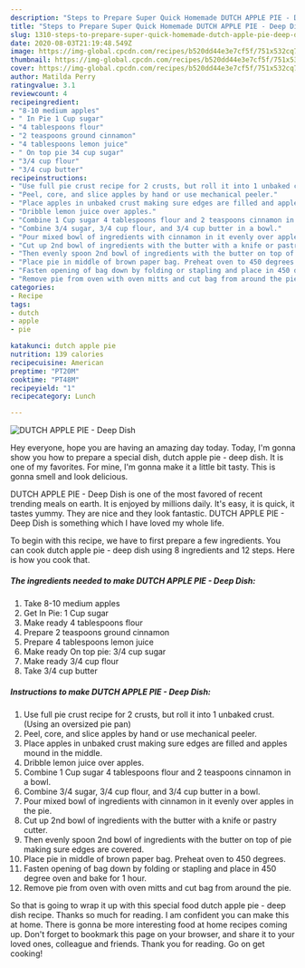 ```yaml
---
description: "Steps to Prepare Super Quick Homemade DUTCH APPLE PIE - Deep Dish"
title: "Steps to Prepare Super Quick Homemade DUTCH APPLE PIE - Deep Dish"
slug: 1310-steps-to-prepare-super-quick-homemade-dutch-apple-pie-deep-dish
date: 2020-08-03T21:19:48.549Z
image: https://img-global.cpcdn.com/recipes/b520dd44e3e7cf5f/751x532cq70/dutch-apple-pie-deep-dish-recipe-main-photo.jpg
thumbnail: https://img-global.cpcdn.com/recipes/b520dd44e3e7cf5f/751x532cq70/dutch-apple-pie-deep-dish-recipe-main-photo.jpg
cover: https://img-global.cpcdn.com/recipes/b520dd44e3e7cf5f/751x532cq70/dutch-apple-pie-deep-dish-recipe-main-photo.jpg
author: Matilda Perry
ratingvalue: 3.1
reviewcount: 4
recipeingredient:
- "8-10 medium apples"
- " In Pie 1 Cup sugar"
- "4 tablespoons flour"
- "2 teaspoons ground cinnamon"
- "4 tablespoons lemon juice"
- " On top pie 34 cup sugar"
- "3/4 cup flour"
- "3/4 cup butter"
recipeinstructions:
- "Use full pie crust recipe for 2 crusts, but roll it into 1 unbaked crust. (Using an oversized pie pan)"
- "Peel, core, and slice apples by hand or use mechanical peeler."
- "Place apples in unbaked crust making sure edges are filled and apples mound in the middle."
- "Dribble lemon juice over apples."
- "Combine 1 Cup sugar 4 tablespoons flour and 2 teaspoons cinnamon in a bowl."
- "Combine 3/4 sugar, 3/4 cup flour, and 3/4 cup butter in a bowl."
- "Pour mixed bowl of ingredients with cinnamon in it evenly over apples in the pie."
- "Cut up 2nd bowl of ingredients with the butter with a knife or pastry cutter."
- "Then evenly spoon 2nd bowl of ingredients with the butter on top of pie making sure edges are covered."
- "Place pie in middle of brown paper bag. Preheat oven to 450 degrees."
- "Fasten opening of bag down by folding or stapling and place in 450 degree oven and bake for 1 hour."
- "Remove pie from oven with oven mitts and cut bag from around the pie."
categories:
- Recipe
tags:
- dutch
- apple
- pie

katakunci: dutch apple pie 
nutrition: 139 calories
recipecuisine: American
preptime: "PT20M"
cooktime: "PT48M"
recipeyield: "1"
recipecategory: Lunch

---
```



![DUTCH APPLE PIE - Deep Dish](https://img-global.cpcdn.com/recipes/b520dd44e3e7cf5f/751x532cq70/dutch-apple-pie-deep-dish-recipe-main-photo.jpg)

Hey everyone, hope you are having an amazing day today. Today, I'm gonna show you how to prepare a special dish, dutch apple pie - deep dish. It is one of my favorites. For mine, I'm gonna make it a little bit tasty. This is gonna smell and look delicious.



DUTCH APPLE PIE - Deep Dish is one of the most favored of recent trending meals on earth. It is enjoyed by millions daily. It's easy, it is quick, it tastes yummy. They are nice and they look fantastic. DUTCH APPLE PIE - Deep Dish is something which I have loved my whole life.


To begin with this recipe, we have to first prepare a few ingredients. You can cook dutch apple pie - deep dish using 8 ingredients and 12 steps. Here is how you cook that.

<!--inarticleads1-->

##### The ingredients needed to make DUTCH APPLE PIE - Deep Dish:

1. Take 8-10 medium apples
1. Get  In Pie: 1 Cup sugar
1. Make ready 4 tablespoons flour
1. Prepare 2 teaspoons ground cinnamon
1. Prepare 4 tablespoons lemon juice
1. Make ready  On top pie: 3/4 cup sugar
1. Make ready 3/4 cup flour
1. Take 3/4 cup butter




<!--inarticleads2-->

##### Instructions to make DUTCH APPLE PIE - Deep Dish:

1. Use full pie crust recipe for 2 crusts, but roll it into 1 unbaked crust. (Using an oversized pie pan)
1. Peel, core, and slice apples by hand or use mechanical peeler.
1. Place apples in unbaked crust making sure edges are filled and apples mound in the middle.
1. Dribble lemon juice over apples.
1. Combine 1 Cup sugar 4 tablespoons flour and 2 teaspoons cinnamon in a bowl.
1. Combine 3/4 sugar, 3/4 cup flour, and 3/4 cup butter in a bowl.
1. Pour mixed bowl of ingredients with cinnamon in it evenly over apples in the pie.
1. Cut up 2nd bowl of ingredients with the butter with a knife or pastry cutter.
1. Then evenly spoon 2nd bowl of ingredients with the butter on top of pie making sure edges are covered.
1. Place pie in middle of brown paper bag. Preheat oven to 450 degrees.
1. Fasten opening of bag down by folding or stapling and place in 450 degree oven and bake for 1 hour.
1. Remove pie from oven with oven mitts and cut bag from around the pie.




So that is going to wrap it up with this special food dutch apple pie - deep dish recipe. Thanks so much for reading. I am confident you can make this at home. There is gonna be more interesting food at home recipes coming up. Don't forget to bookmark this page on your browser, and share it to your loved ones, colleague and friends. Thank you for reading. Go on get cooking!
